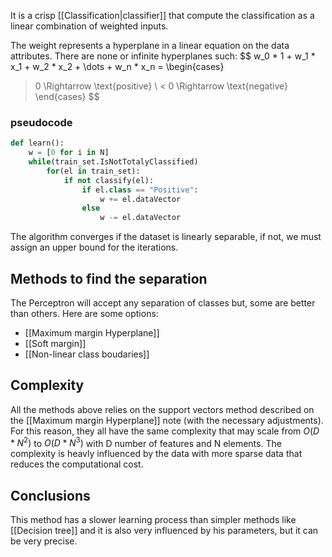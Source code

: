 It is a crisp [[Classification|classifier]] that compute the classification as a linear combination of weighted inputs.

The weight represents a hyperplane in a linear equation on the data attributes. There are none or infinite hyperplanes such:
$$
w_0 * 1 + w_1 * x_1 + w_2 * x_2 + \dots + w_n * x_n = 
\begin{cases}
> 0 \Rightarrow \text{positive} \\
< 0 \Rightarrow \text{negative}
\end{cases}
$$

### pseudocode
```python
def learn():
	w = [0 for i in N]
	while(train_set.IsNotTotalyClassified)
		for(el in train_set):
			if not classify(el):
				if el.class == "Positive":
					w += el.dataVector
				else 
					w -= el.dataVector
```

The algorithm converges if the dataset is linearly separable, if not, we must assign an upper bound for the iterations.

## Methods to find the separation
The Perceptron will accept any separation of classes but, some are better than others.
Here are some options:
- [[Maximum margin Hyperplane]]
- [[Soft margin]]
- [[Non-linear class boudaries]]

## Complexity

All the methods above relies on the support vectors method described on the [[Maximum margin Hyperplane]] note (with the necessary adjustments). For this reason, they all have the same complexity that may scale from $O(D * N^2)$ to $O(D * N^3)$ with D number of features and N elements. The complexity is heavly influenced by the data with more sparse data that reduces the computational cost. 

## Conclusions
This method has a slower learning process than simpler methods like [[Decision tree]] and it is also very influenced by his parameters, but it can be very precise.